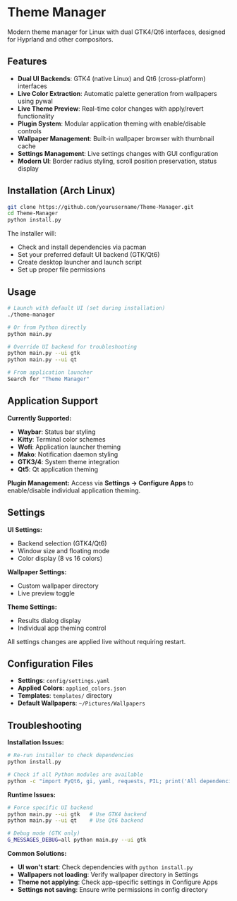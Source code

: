 
# Theme Manager

Modern theme manager for Linux with dual GTK4/Qt6 interfaces, designed for Hyprland and other compositors.

## Features

- **Dual UI Backends**: GTK4 (native Linux) and Qt6 (cross-platform) interfaces
- **Live Color Extraction**: Automatic palette generation from wallpapers using pywal
- **Live Theme Preview**: Real-time color changes with apply/revert functionality  
- **Plugin System**: Modular application theming with enable/disable controls
- **Wallpaper Management**: Built-in wallpaper browser with thumbnail cache
- **Settings Management**: Live settings changes with GUI configuration
- **Modern UI**: Border radius styling, scroll position preservation, status display

## Installation (Arch Linux)

```bash
git clone https://github.com/yourusername/Theme-Manager.git
cd Theme-Manager
python install.py
```

The installer will:
- Check and install dependencies via pacman
- Set your preferred default UI backend (GTK/Qt6)
- Create desktop launcher and launch script
- Set up proper file permissions

## Usage

```bash
# Launch with default UI (set during installation)
./theme-manager

# Or from Python directly  
python main.py

# Override UI backend for troubleshooting
python main.py --ui gtk
python main.py --ui qt

# From application launcher
Search for "Theme Manager"
```

## Application Support

**Currently Supported:**
- **Waybar**: Status bar styling
- **Kitty**: Terminal color schemes  
- **Wofi**: Application launcher theming
- **Mako**: Notification daemon styling
- **GTK3/4**: System theme integration
- **Qt5**: Qt application theming

**Plugin Management:**
Access via **Settings → Configure Apps** to enable/disable individual application theming.

## Settings

**UI Settings:**
- Backend selection (GTK4/Qt6)
- Window size and floating mode
- Color display (8 vs 16 colors)

**Wallpaper Settings:**  
- Custom wallpaper directory
- Live preview toggle

**Theme Settings:**
- Results dialog display
- Individual app theming control

All settings changes are applied live without requiring restart.

## Configuration Files

- **Settings**: `config/settings.yaml`
- **Applied Colors**: `applied_colors.json` 
- **Templates**: `templates/` directory
- **Default Wallpapers**: `~/Pictures/Wallpapers`

## Troubleshooting

**Installation Issues:**
```bash
# Re-run installer to check dependencies
python install.py

# Check if all Python modules are available
python -c "import PyQt6, gi, yaml, requests, PIL; print('All dependencies OK')"
```

**Runtime Issues:**
```bash
# Force specific UI backend
python main.py --ui gtk   # Use GTK4 backend
python main.py --ui qt    # Use Qt6 backend

# Debug mode (GTK only)
G_MESSAGES_DEBUG=all python main.py --ui gtk
```

**Common Solutions:**
- **UI won't start**: Check dependencies with `python install.py`
- **Wallpapers not loading**: Verify wallpaper directory in Settings
- **Theme not applying**: Check app-specific settings in Configure Apps
- **Settings not saving**: Ensure write permissions in config directory
